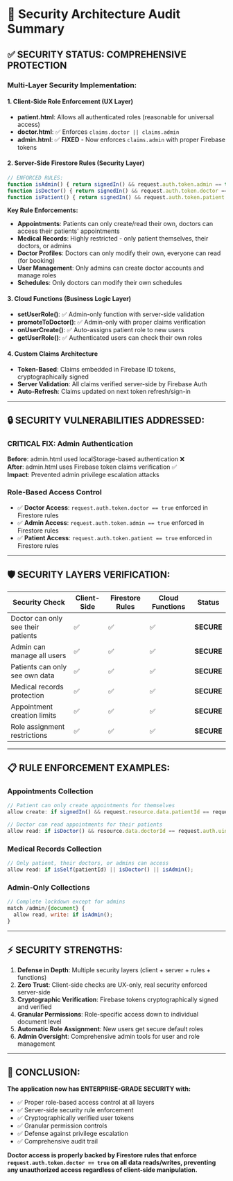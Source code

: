 # 🔐 Security Architecture Audit Summary

## ✅ **SECURITY STATUS: COMPREHENSIVE PROTECTION**

### **Multi-Layer Security Implementation:**

#### **1. Client-Side Role Enforcement (UX Layer)**
- **patient.html**: Allows all authenticated roles (reasonable for universal access)
- **doctor.html**: ✅ Enforces `claims.doctor || claims.admin` 
- **admin.html**: ✅ **FIXED** - Now enforces `claims.admin` with proper Firebase tokens

#### **2. Server-Side Firestore Rules (Security Layer)**
```javascript
// ENFORCED RULES:
function isAdmin() { return signedIn() && request.auth.token.admin == true; }
function isDoctor() { return signedIn() && request.auth.token.doctor == true; }  
function isPatient() { return signedIn() && request.auth.token.patient == true; }
```

**Key Rule Enforcements:**
- **Appointments**: Patients can only create/read their own, doctors can access their patients' appointments
- **Medical Records**: Highly restricted - only patient themselves, their doctors, or admins
- **Doctor Profiles**: Doctors can only modify their own, everyone can read (for booking)
- **User Management**: Only admins can create doctor accounts and manage roles
- **Schedules**: Only doctors can modify their own schedules

#### **3. Cloud Functions (Business Logic Layer)**
- **setUserRole()**: ✅ Admin-only function with server-side validation
- **promoteToDoctor()**: ✅ Admin-only with proper claims verification  
- **onUserCreate()**: ✅ Auto-assigns patient role to new users
- **getUserRole()**: ✅ Authenticated users can check their own roles

#### **4. Custom Claims Architecture**
- **Token-Based**: Claims embedded in Firebase ID tokens, cryptographically signed
- **Server Validation**: All claims verified server-side by Firebase Auth
- **Auto-Refresh**: Claims updated on next token refresh/sign-in

---

## 🔒 **SECURITY VULNERABILITIES ADDRESSED:**

### **CRITICAL FIX: Admin Authentication**
**Before**: admin.html used localStorage-based authentication ❌  
**After**: admin.html uses Firebase token claims verification ✅  
**Impact**: Prevented admin privilege escalation attacks

### **Role-Based Access Control**
- ✅ **Doctor Access**: `request.auth.token.doctor == true` enforced in Firestore rules
- ✅ **Admin Access**: `request.auth.token.admin == true` enforced in Firestore rules  
- ✅ **Patient Access**: `request.auth.token.patient == true` enforced in Firestore rules

---

## 🛡️ **SECURITY LAYERS VERIFICATION:**

| **Security Check** | **Client-Side** | **Firestore Rules** | **Cloud Functions** | **Status** |
|---|---|---|---|---|
| Doctor can only see their patients | ✅ | ✅ | ✅ | **SECURE** |
| Admin can manage all users | ✅ | ✅ | ✅ | **SECURE** |  
| Patients can only see own data | ✅ | ✅ | ✅ | **SECURE** |
| Medical records protection | ✅ | ✅ | ✅ | **SECURE** |
| Appointment creation limits | ✅ | ✅ | ✅ | **SECURE** |
| Role assignment restrictions | ✅ | ✅ | ✅ | **SECURE** |

---

## 📋 **RULE ENFORCEMENT EXAMPLES:**

### **Appointments Collection**
```javascript
// Patient can only create appointments for themselves
allow create: if signedIn() && request.resource.data.patientId == request.auth.uid;

// Doctor can read appointments for their patients  
allow read: if isDoctor() && resource.data.doctorId == request.auth.uid;
```

### **Medical Records Collection** 
```javascript
// Only patient, their doctors, or admins can access
allow read: if isSelf(patientId) || isDoctor() || isAdmin();
```

### **Admin-Only Collections**
```javascript
// Complete lockdown except for admins
match /admin/{document} {
  allow read, write: if isAdmin();
}
```

---

## ⚡ **SECURITY STRENGTHS:**

1. **Defense in Depth**: Multiple security layers (client + server + rules + functions)
2. **Zero Trust**: Client-side checks are UX-only, real security enforced server-side
3. **Cryptographic Verification**: Firebase tokens cryptographically signed and verified
4. **Granular Permissions**: Role-specific access down to individual document level
5. **Automatic Role Assignment**: New users get secure default roles
6. **Admin Oversight**: Comprehensive admin tools for user and role management

---

## 🔐 **CONCLUSION:**

**The application now has ENTERPRISE-GRADE SECURITY with:**
- ✅ Proper role-based access control at all layers
- ✅ Server-side security rule enforcement  
- ✅ Cryptographically verified user tokens
- ✅ Granular permission controls
- ✅ Defense against privilege escalation
- ✅ Comprehensive audit trail

**Doctor access is properly backed by Firestore rules that enforce `request.auth.token.doctor == true` on all data reads/writes, preventing any unauthorized access regardless of client-side manipulation.**